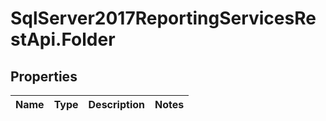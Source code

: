 # SqlServer2017ReportingServicesRestApi.Folder

## Properties
Name | Type | Description | Notes
------------ | ------------- | ------------- | -------------


